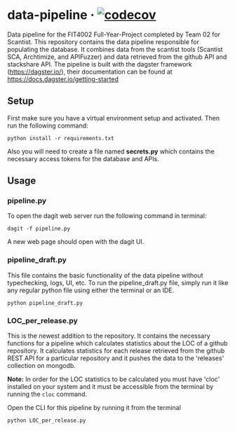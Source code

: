 # data-pipeline &middot; [![codecov](https://codecov.io/gh/CurrantScantist/data-pipeline/branch/main/graph/badge.svg?token=MA5TKV9W4A)](https://codecov.io/gh/CurrantScantist/data-pipeline)
Data pipeline for the FIT4002 Full-Year-Project completed by Team 02 for Scantist.
This repository contains the data pipeline responsible for populating the database. It combines data from the scantist tools (Scantist SCA, Archtimize, and APIFuzzer) and data retrieved from the github API and stackshare API. The pipeline is built with the dagster framework (https://dagster.io/), their documentation can be found at https://docs.dagster.io/getting-started

## Setup

First make sure you have a virtual environment setup and activated.
Then run the following command:
```
python install -r requirements.txt
```
Also you will need to create a file named **secrets.py** which contains the necessary
access tokens for the database and APIs.

## Usage

### pipeline.py
To open the dagit web server run the following command in terminal:
```
dagit -f pipeline.py
```
A new web page should open with the dagit UI.

### pipeline_draft.py
This file contains the basic functionality of the data pipeline without typechecking, logs, UI, etc.
To run the pipeline_draft.py file, simply run it like any regular python file using either the terminal
or an IDE.
```
python pipeline_draft.py
```

### LOC_per_release.py
This is the newest addition to the repository. It contains the necessary functions for a pipeline which
calculates statistics about the LOC of a github repository. It calculates statistics for each release retrieved
from the github REST API for a particular repository and it pushes the data to the 'releases' collection on mongodb.

**Note:** In order for the LOC statistics to be calculated you must have 'cloc' installed on your system and it must
be accessible from the terminal by running the ```cloc``` command.

Open the CLI for this pipeline by running it from the terminal
```shell
python LOC_per_release.py
```


